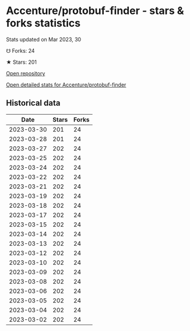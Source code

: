 # Accenture/protobuf-finder - stars & forks statistics

Stats updated on Mar 2023, 30

☋ Forks: 24

★ Stars: 201

[Open repository](https://github.com/Accenture/protobuf-finder)

[Open detailed stats for Accenture/protobuf-finder](https://reviewgithub.com/rep/Accenture/protobuf-finder)

## Historical data
| Date | Stars | Forks |
|------|-------|-------|
| 2023-03-30 | 201 | 24 | 
| 2023-03-28 | 201 | 24 | 
| 2023-03-27 | 202 | 24 | 
| 2023-03-25 | 202 | 24 | 
| 2023-03-24 | 202 | 24 | 
| 2023-03-22 | 202 | 24 | 
| 2023-03-21 | 202 | 24 | 
| 2023-03-19 | 202 | 24 | 
| 2023-03-18 | 202 | 24 | 
| 2023-03-17 | 202 | 24 | 
| 2023-03-15 | 202 | 24 | 
| 2023-03-14 | 202 | 24 | 
| 2023-03-13 | 202 | 24 | 
| 2023-03-12 | 202 | 24 | 
| 2023-03-10 | 202 | 24 | 
| 2023-03-09 | 202 | 24 | 
| 2023-03-08 | 202 | 24 | 
| 2023-03-06 | 202 | 24 | 
| 2023-03-05 | 202 | 24 | 
| 2023-03-04 | 202 | 24 | 
| 2023-03-02 | 202 | 24 | 

